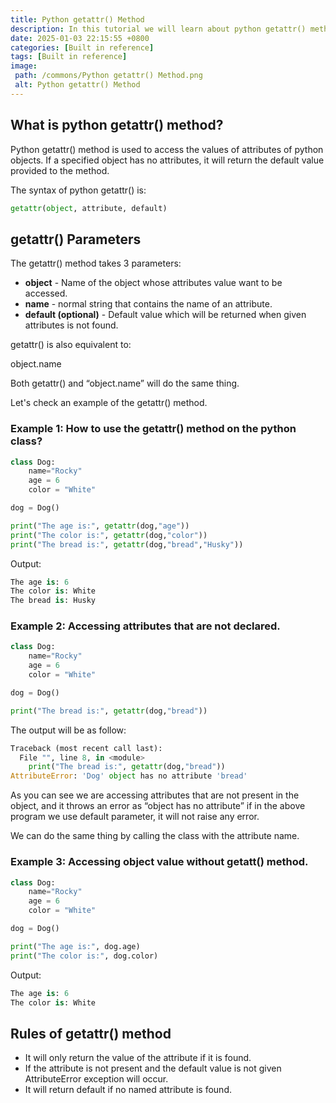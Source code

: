 ```yaml
---
title: Python getattr() Method
description: In this tutorial we will learn about python getattr() method and its uses.
date: 2025-01-03 22:15:55 +0800
categories: [Built in reference]
tags: [Built in reference]
image:
 path: /commons/Python getattr() Method.png
 alt: Python getattr() Method
---
```


## What is python getattr() method?

<script type="text/javascript">
	atOptions = {
		'key' : 'f934c5057f4cfe34762901514605d248',
		'format' : 'iframe',
		'height' : 180,
		'width' : 800,
		'params' : {}
	};
</script>
<script type="text/javascript" src="https://www.highperformanceformat.com/f934c5057f4cfe34762901514605d248/invoke.js"></script>
Python getattr() method is used to access the values of attributes of python objects. If a specified object has no attributes, it will return the default value provided to the method.

The syntax of python getattr() is:

```python
getattr(object, attribute, default)

```

<script type="text/javascript">
	atOptions = {
		'key' : 'f934c5057f4cfe34762901514605d248',
		'format' : 'iframe',
		'height' : 180,
		'width' : 800,
		'params' : {}
	};
</script>
<script type="text/javascript" src="https://www.highperformanceformat.com/f934c5057f4cfe34762901514605d248/invoke.js"></script>
## getattr() Parameters

The getattr() method takes 3 parameters:

* **object** \- Name of the object whose attributes value want to be accessed.  
* **name** \- normal string that contains the name of an attribute.  
* **default (optional)** \- Default value which will be returned when given attributes is not found.

getattr() is also equivalent to:

object.name 

Both getattr() and “object.name” will do the same thing.

Let's check an example of the getattr() method.

### Example 1: How to use the getattr() method on the python class?

```python
class Dog:
    name="Rocky"
    age = 6
    color = "White"

dog = Dog()

print("The age is:", getattr(dog,"age"))
print("The color is:", getattr(dog,"color"))
print("The bread is:", getattr(dog,"bread","Husky"))

```

Output:

```python
The age is: 6
The color is: White
The bread is: Husky

```

### Example 2: Accessing attributes that are not declared.

```python
class Dog:
    name="Rocky"
    age = 6
    color = "White"

dog = Dog()

print("The bread is:", getattr(dog,"bread"))

```

The output will be as follow:

```python
Traceback (most recent call last):
  File "", line 8, in <module>
    print("The bread is:", getattr(dog,"bread"))
AttributeError: 'Dog' object has no attribute 'bread'
```

As you can see we are accessing attributes that are not present in the object, and it throws an error as “object has no attribute” if in the above program we use default parameter, it will not raise any error.

 We can do the same thing by calling the class with the attribute name.

### Example 3: Accessing object value without getatt() method.

```python
class Dog:
    name="Rocky"
    age = 6
    color = "White"

dog = Dog()

print("The age is:", dog.age)
print("The color is:", dog.color)

```

<script type="text/javascript">
	atOptions = {
		'key' : 'f934c5057f4cfe34762901514605d248',
		'format' : 'iframe',
		'height' : 180,
		'width' : 800,
		'params' : {}
	};
</script>
<script type="text/javascript" src="https://www.highperformanceformat.com/f934c5057f4cfe34762901514605d248/invoke.js"></script>
Output:

```python
The age is: 6
The color is: White

```

## Rules of getattr() method

* It will only return the value of the attribute if it is found.  
* If the attribute is not present and the default value is not given AttributeError exception will occur.  
* It will return default if no named attribute is found.  